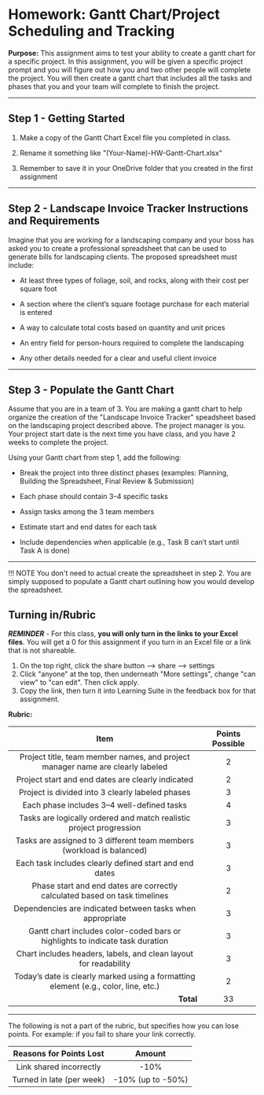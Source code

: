 #  Homework: Gantt Chart/Project Scheduling and Tracking

**Purpose:** This assignment aims to test your ability to create a gantt chart for a specific project. In this assignment, you will be given a specific project prompt and you will figure out how you and two other people will complete the project. You will then create a gantt chart that includes all the tasks and phases that you and your team will complete to finish the project.

---

## Step 1 - Getting Started

1. Make a copy of the Gantt Chart Excel file you completed in class.

2. Rename it something like "(Your-Name)-HW-Gantt-Chart.xlsx"

3. Remember to save it in your OneDrive folder that you created in the first assignment

---

## Step 2 - Landscape Invoice Tracker Instructions and Requirements

Imagine that you are working for a landscaping company and your boss has asked you to create a professional spreadsheet that can be used to generate bills for landscaping clients. The proposed spreadsheet must include:

- At least three types of foliage, soil, and rocks, along with their cost per square foot

- A section where the client’s square footage purchase for each material is entered

- A way to calculate total costs based on quantity and unit prices

- An entry field for person-hours required to complete the landscaping

- Any other details needed for a clear and useful client invoice

---

## Step 3 - Populate the Gantt Chart

Assume that you are in a team of 3. You are making a gantt chart to help organize the creation of the "Landscape Invoice Tracker" speadsheet based on the landscaping project described above. The project manager is you. Your project start date is the next time you have class, and you have 2 weeks to complete the project.

Using your Gantt chart from step 1, add the following:

- Break the project into three distinct phases (examples: Planning, Building the Spreadsheet, Final Review & Submission)

- Each phase should contain 3–4 specific tasks

- Assign tasks among the 3 team members

- Estimate start and end dates for each task

- Include dependencies when applicable (e.g., Task B can’t start until Task A is done)

---

!!! NOTE
    You don't need to actual create the spreadsheet in step 2. You are simply supposed to populate a Gantt chart outlining how you would develop the spreadsheet.

## Turning in/Rubric

**_REMINDER_** - For this class, **you will only turn in the links to your Excel files**. You will get a 0 for this assignment if you turn in an Excel file or a link that is not shareable. 

1. On the top right, click the share button --> share --> settings
2. Click "anyone" at the top, then underneath "More settings", change "can view" to "can edit". Then click apply. 
3. Copy the link, then turn it into Learning Suite in the feedback box for that assignment.

**Rubric:**

|                                                    Item                                                     | Points Possible |
|:-----------------------------------------------------------------------------------------------------------:|:---------------:|
|               Project title, team member names, and project manager name are clearly labeled                |        2        |
|                              Project start and end dates are clearly indicated                              |        2        |
|                              Project is divided into 3 clearly labeled phases                               |        3        |
|                                 Each phase includes 3–4 well-defined tasks                                  |        4        |
|                     Tasks are logically ordered and match realistic project progression                     |        3        |
|                    Tasks are assigned to 3 different team members (workload is balanced)                    |        3        |
|                           Each task includes clearly defined start and end dates                            |        3        |
|                 Phase start and end dates are correctly calculated based on task timelines                  |        2        |
|                          Dependencies are indicated between tasks when appropriate                          |        3        |
|                Gantt chart includes color-coded bars or highlights to indicate task duration                |        3        |
|                      Chart includes headers, labels, and clean layout for readability                       |        3        |
|             Today’s date is clearly marked using a formatting element (e.g., color, line, etc.)             |        2        |
|                               <div style="text-align: right">**Total**</div>                                |       33        |

---

The following is not a part of the rubric, but specifies how you can lose points. For example: if you fail to share your link correctly.

| **Reasons for Points Lost** |    **Amount**     |  
|:---------------------------:|:-----------------:|
|   Link shared incorrectly   |       -10%        |
|  Turned in late (per week)  | -10% (up to -50%) |